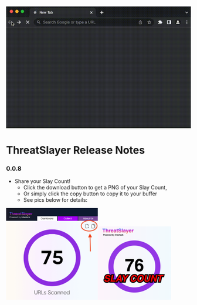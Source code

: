 ![](./how_to_pin.gif)

# ThreatSlayer Release Notes

### 0.0.8

-   Share your Slay Count!
    -   Click the download button to get a PNG of your Slay Count,
    -   Or simply click the copy button to copy it to your buffer
    -   See pics below for details:

<img src="slay_count_icons.png" align="left" width="250" height="250"/>
<img src="SlayCount.png" style="margin-top: 50px" align="left" width="200" height="200"/>
